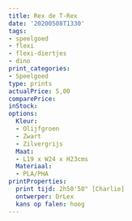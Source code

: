 ```yaml
---
title: Rex de T-Rex
date: '20200508T1330'
tags:
- speelgoed
- flexi
- flexi-diertjes
- dino
print_categories:
- Speelgoed
type: prints
actualPrice: 5,00
comparePrice: 
inStock: 
options:
  Kleur:
  - Olijfgroen
  - Zwart
  - Zilvergrijs
  Maat:
  - L19 x W24 x H23cms
  Materiaal:
  - PLA/PHA
printProperties:
  print tijd: 2h50'50" [Charlie]
  ontwerper: DrLex
  kans op falen: hoog
---
```



